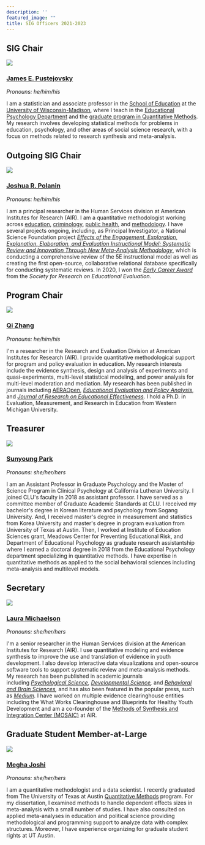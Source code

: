 ```yaml
---
description: ''
featured_image: ""
title: SIG Officers 2021-2023
---
```


## **SIG Chair**

![](/images/jep.jpg)

### [**James E. Pustejovsky**](https://www.jepusto.com/)

*Pronouns: he/him/his*

I am a statistician and associate professor in the [School of Education](https://education.wisc.edu/) at the [University of Wisconsin-Madison](https://www.wisc.edu/), where I teach in the [Educational Psychology Department](https://edpsych.education.wisc.edu/) and the [graduate program in Quantitative Methods](https://edpsych.education.wisc.edu/academics/quantitative-methods/). My research involves developing statistical methods for problems in education, psychology, and other areas of social science research, with a focus on methods related to research synthesis and meta-analysis.

## **Outgoing SIG Chair**

![](/images/jp.jpg)

### [**Joshua R. Polanin**](https://www.air.org/person/joshua-r-polanin)

*Pronouns: he/him/his*

I am a principal researcher in the Human Services division at American Institutes for Research (AIR). I am a quantitative methodologist working across [education](https://journals.sagepub.com/doi/full/10.1177/2332858418791991), [criminology](https://journals.sagepub.com/doi/full/10.3102/0034654316632061?casa_token=iaFE1DQIdtMAAAAA%3AIj1ZuO3RB2iahN3uXFqvjjj2VLH4UHXH899AEn_uPCXE68HaiOLsVAigPkiZ8SIlwOli6eu_e6HHQQ), [public health](https://www.tandfonline.com/doi/abs/10.1080/13811118.2019.1663329), and [methodology](https://journals.sagepub.com/doi/full/10.1177/1745691620906416?casa_token=IQGRUs59TBkAAAAA%3AwlKa2v1PW5UejPF9ncqKyqWswOF7caM8a04TLrhvGuHfUh_VlBKIyOp2cujJhUV4dylF24rJGTyBNA). I have several projects ongoing, including, as Principal Investigator, a National Science Foundation project [*Effects of the Engagement, Exploration, Explanation, Elaboration, and Evaluation Instructional Model: Systematic Review and Innovation Through New Meta-Analysis Methodology*](https://www.research.gov/research-portal/appmanager/base/desktop;jsessionid=Gz4hfpjRr0HrQTL2m48MQLBKz87LwztX6HgjDhpVLT62B1y4bMSY!717582469!-1003691897?_nfpb=true&_windowLabel=rsrViewAllAwards_1_2&wsrp-urlType=blockingAction&wsrp-url=&wsrp-requiresRewrite=&wsrp-navigationalState=eJyLL07OL0i1Tc-JT0rMUYNQtgBZ6Af8&wsrp-interactionState=wlprsrViewAllAwards_1_2_action%3DviewRsrDetail%26wlprsrViewAllAwards_1_2_fedAwrdId%3D2000672&wsrp-mode=wsrp%3Aview&wsrp-windowState=), which is conducting a comprehensive review of the 5E instructional model as well as creating the first open-source, collaborative relational database specifically for conducting systematic reviews. In 2020, I won the [*Early Career Award*](https://www.sree.org/2020-early-career-winners-announcement) from the *Society for Research on Educational Evaluation*.

## **Program Chair**

![](/images/qz.png)

### [**Qi Zhang**](https://www.linkedin.com/in/qi-zhang-45261b7b/)

*Pronouns: he/him/his*

I'm a researcher in the Research and Evaluation Division at American Institutes for Research (AIR). I provide quantitative methodological support for program and policy evaluation in education. My research interests include the evidence synthesis, design and analysis of experiments and quasi-experiments, multi-level statistical modeling, and power analysis for multi-level moderation and mediation. My research has been published in journals including [AERAOpen](https://journals.sagepub.com/doi/full/10.1177/2332858420939526), [*Educational Evaluation and Policy Analysis*](https://journals.sagepub.com/doi/abs/10.3102/0162373720929018?journalCode=epaa), and [*Journal of Research on Educational Effectiveness*](https://www.tandfonline.com/action/doSearch?AllField=Qi+Zhang&SeriesKey=uree20). I hold a Ph.D. in Evaluation, Measurement, and Research in Education from Western Michigan University.

## Treasurer

![](/images/sp.jpg)

### [**Sunyoung Park**](https://www.callutheran.edu/faculty/profile.html?id=sunyoungpark)

*Pronouns: she/her/hers*

I am an Assistant Professor in Graduate Psychology and the Master of Science Program in Clinical Psychology at California Lutheran University. I joined CLU's faculty in 2018 as assistant professor. I have served as a committee member of Graduate Academic Standards at CLU. I received my bachelor's degree in Korean literature and psychology from Sogang University. And, I received master's degree in measurement and statistics from Korea University and master's degree in program evaluation from University of Texas at Austin. Then, I worked at Institute of Education Sciences grant, Meadows Center for Preventing Educational Risk, and Department of Educational Psychology as graduate research assistantship where I earned a doctoral degree in 2018 from the Educational Psychology department specializing in quantitative methods. I have expertise in quantitative methods as applied to the social behavioral sciences including meta-analysis and multilevel models. 

## Secretary

![](/images/lm.jpg)

### [**Laura Michaelson**](https://www.air.org/person/laura-michaelson)

*Pronouns: she/her/hers*

I'm a senior researcher in the Human Services division at the American Institutes for Research (AIR). I use quantitative modeling and evidence synthesis to improve the use and translation of evidence in youth development. I also develop interactive data visualizations and open-source software tools to support systematic review and meta-analysis methods. My research has been published in academic journals including [*Psychological Science*](https://onlinelibrary.wiley.com/doi/abs/10.1111/desc.12388)*, [Developmental Science](https://onlinelibrary.wiley.com/doi/abs/10.1111/desc.12388),* and [*Behavioral and Brain Sciences*](https://pubmed.ncbi.nlm.nih.gov/29342753/)*,* and has also been featured in the popular press, such as [*Medium*](https://elemental.medium.com/the-ongoing-controversy-over-the-marshmallow-test-b495db1809be)*.* I have worked on multiple evidence clearinghouse entities including the What Works Clearinghouse and Blueprints for Healthy Youth Development and am a co-founder of the [Methods of Synthesis and Integration Center (MOSAIC)](http://mosaic.air.org/) at AIR.

## Graduate Student Member-at-Large

![](/images/mj.jpeg)

### [**Megha Joshi**](https://meghapsimatrix.com/)

*Pronouns: she/her/hers*

I am a quantitative methodologist and a data scientist. I recently graduated from The University of Texas at Austin [Quantitative Methods](https://education.utexas.edu/departments/educational-psychology/graduate-programs/quantitative-methods) program. For my dissertation, I examined methods to handle dependent effects sizes in meta-analysis with a small number of studies. I have also consulted on applied meta-analyses in education and political science providing methodological and programming support to analyze data with complex structures. Moreover, I have experience organizing for graduate student rights at UT Austin.
